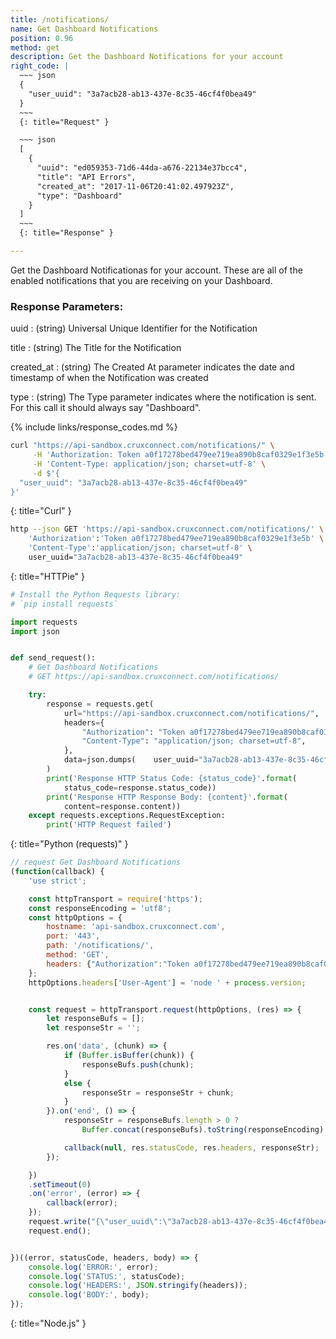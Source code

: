 ```yaml
---
title: /notifications/
name: Get Dashboard Notifications
position: 0.96
method: get
description: Get the Dashboard Notifications for your account
right_code: |
  ~~~ json
  {
    "user_uuid": "3a7acb28-ab13-437e-8c35-46cf4f0bea49"
  }
  ~~~
  {: title="Request" }

  ~~~ json
  [
    {
      "uuid": "ed059353-71d6-44da-a676-22134e37bcc4",
      "title": "API Errors",
      "created_at": "2017-11-06T20:41:02.497923Z",
      "type": "Dashboard"
    }
  ]
  ~~~
  {: title="Response" }

---
```

Get the Dashboard Notificationas for your account. These are all of the enabled notifications that you are receiving on your Dashboard.

### Response Parameters:

uuid
: (string) Universal Unique Identifier for the Notification

title
: (string) The Title for the Notification

created_at
: (string) The Created At parameter indicates the date and timestamp of when the Notification was created

type
: (string) The Type parameter indicates where the notification is sent. For this call it should always say "Dashboard".

{% include links/response_codes.md %}

~~~ bash
curl "https://api-sandbox.cruxconnect.com/notifications/" \
     -H 'Authorization: Token a0f17278bed479ee719ea890b8caf0329e1f3e5b' \
     -H 'Content-Type: application/json; charset=utf-8' \
     -d $'{
  "user_uuid": "3a7acb28-ab13-437e-8c35-46cf4f0bea49"
}'

~~~
{: title="Curl" }

~~~ bash
http --json GET 'https://api-sandbox.cruxconnect.com/notifications/' \
    'Authorization':'Token a0f17278bed479ee719ea890b8caf0329e1f3e5b' \
    'Content-Type':'application/json; charset=utf-8' \
    user_uuid="3a7acb28-ab13-437e-8c35-46cf4f0bea49"

~~~
{: title="HTTPie" }

~~~ python
# Install the Python Requests library:
# `pip install requests`

import requests
import json


def send_request():
    # Get Dashboard Notifications
    # GET https://api-sandbox.cruxconnect.com/notifications/

    try:
        response = requests.get(
            url="https://api-sandbox.cruxconnect.com/notifications/",
            headers={
                "Authorization": "Token a0f17278bed479ee719ea890b8caf0329e1f3e5b",
                "Content-Type": "application/json; charset=utf-8",
            },
            data=json.dumps(    user_uuid="3a7acb28-ab13-437e-8c35-46cf4f0bea49")
        )
        print('Response HTTP Status Code: {status_code}'.format(
            status_code=response.status_code))
        print('Response HTTP Response Body: {content}'.format(
            content=response.content))
    except requests.exceptions.RequestException:
        print('HTTP Request failed')

~~~
{: title="Python (requests)" }

~~~ javascript
// request Get Dashboard Notifications
(function(callback) {
    'use strict';

    const httpTransport = require('https');
    const responseEncoding = 'utf8';
    const httpOptions = {
        hostname: 'api-sandbox.cruxconnect.com',
        port: '443',
        path: '/notifications/',
        method: 'GET',
        headers: {"Authorization":"Token a0f17278bed479ee719ea890b8caf0329e1f3e5b","Content-Type":"application/json; charset=utf-8"}
    };
    httpOptions.headers['User-Agent'] = 'node ' + process.version;


    const request = httpTransport.request(httpOptions, (res) => {
        let responseBufs = [];
        let responseStr = '';

        res.on('data', (chunk) => {
            if (Buffer.isBuffer(chunk)) {
                responseBufs.push(chunk);
            }
            else {
                responseStr = responseStr + chunk;
            }
        }).on('end', () => {
            responseStr = responseBufs.length > 0 ?
                Buffer.concat(responseBufs).toString(responseEncoding) : responseStr;

            callback(null, res.statusCode, res.headers, responseStr);
        });

    })
    .setTimeout(0)
    .on('error', (error) => {
        callback(error);
    });
    request.write("{\"user_uuid\":\"3a7acb28-ab13-437e-8c35-46cf4f0bea49\"}")
    request.end();


})((error, statusCode, headers, body) => {
    console.log('ERROR:', error);
    console.log('STATUS:', statusCode);
    console.log('HEADERS:', JSON.stringify(headers));
    console.log('BODY:', body);
});

~~~
{: title="Node.js" }
